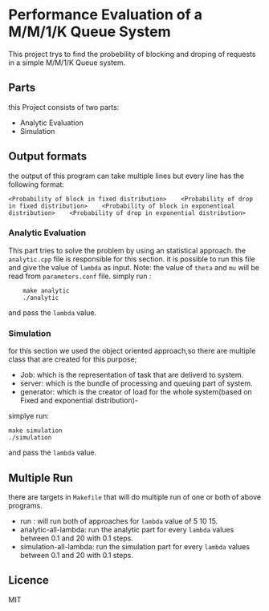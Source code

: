 # Performance Evaluation of a M/M/1/K Queue System
This project trys to find the probebility of blocking and droping of requests in a simple M/M/1/K Queue system.

## Parts
this Project consists of two parts:
- Analytic Evaluation
- Simulation

## Output formats
the output of this program can take multiple lines but every line has the following format:
```
<Probability of block in fixed distribution>    <Probability of drop in fixed distribution>    <Probability of block in exponentioal distribution>    <Probability of drop in exponential distribution>
```

### Analytic Evaluation
This part tries to solve the problem by using an statistical approach. the `analytic.cpp` file is responsible for this section. it is possible to run this file and give the value of `lambda` as input.
Note: the value of `theta` and `mu` will be read from `parameters.conf` file.
simply run :
```
    make analytic
    ./analytic
```
and pass the `lambda` value.

### Simulation
for this section we used the object oriented approach,so there are multiple class that are created for this purpose;
- Job: which is the representation of task that are deliverd to system.
- server: which is the bundle of processing and queuing part of system.
- generator: which is the creator of load for the whole system(based on Fixed and exponential distribution)- 

simplye run:
```
make simulation
./simulation
```
and pass the `lambda` value.

## Multiple Run
there are targets in `Makefile` that will do multiple run of one or both of above programs.
- run : will run both of approaches for `lambda` value of 5 10 15.
- analytic-all-lambda: run the analytic part for every `lambda` values between 0.1 and 20 with 0.1 steps.
- simulation-all-lambda: run the simulation part for every `lambda` values between 0.1 and 20 with 0.1 steps.

## Licence
MIT


